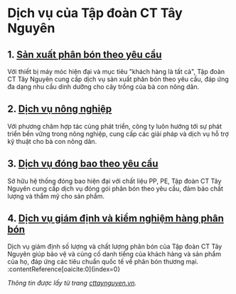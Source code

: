 # Dịch vụ của Tập đoàn CT Tây Nguyên

## 1. [Sản xuất phân bón theo yêu cầu](https://cttaynguyen.vn/san-xuat-phan-bon-theo-yeu-cau/)

Với thiết bị máy móc hiện đại và mục tiêu "khách hàng là tất cả", Tập đoàn CT Tây Nguyên cung cấp dịch vụ sản xuất phân bón theo yêu cầu, đáp ứng đa dạng nhu cầu dinh dưỡng cho cây trồng của bà con nông dân.

## 2. [Dịch vụ nông nghiệp](https://cttaynguyen.vn/dich-vu-nong-nghiep/)

Với phương châm hợp tác cùng phát triển, công ty luôn hướng tới sự phát triển bền vững trong nông nghiệp, cung cấp các giải pháp và dịch vụ hỗ trợ kỹ thuật cho bà con nông dân.

## 3. [Dịch vụ đóng bao theo yêu cầu](https://cttaynguyen.vn/dich-vu-dong-bao-theo-yeu-cau/)

Sở hữu hệ thống đóng bao hiện đại với chất liệu PP, PE, Tập đoàn CT Tây Nguyên cung cấp dịch vụ đóng gói phân bón theo yêu cầu, đảm bảo chất lượng và thẩm mỹ cho sản phẩm.

## 4. [Dịch vụ giám định và kiểm nghiệm hàng phân bón](https://cttaynguyen.vn/dich-vu-giam-dinh-va-kiem-nghiem-hang-phan-bon/)

Dịch vụ giám định số lượng và chất lượng phân bón của Tập đoàn CT Tây Nguyên giúp bảo vệ và củng cố danh tiếng của khách hàng và sản phẩm của họ, đáp ứng các tiêu chuẩn quốc tế về phân bón thương mại. :contentReference[oaicite:0]{index=0}

*Thông tin được lấy từ trang [cttaynguyen.vn](https://cttaynguyen.vn/chuyen-muc/dich-vu/).*

